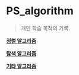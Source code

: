 PS_algorithm
============
> 개인 학습 목적의 기록.


[**정렬 알고리즘**](https://github.com/Kimgooner/PS_algorithm/blob/main/Sorting_algorithms.md)

[**탐색 알고리즘**](https://github.com/Kimgooner/PS_algorithm/blob/main/Searching_algorithms.md)

[**기타 알고리즘**](https://github.com/Kimgooner/PS_algorithm/blob/main/Miscellaneous_algorithms.md)
